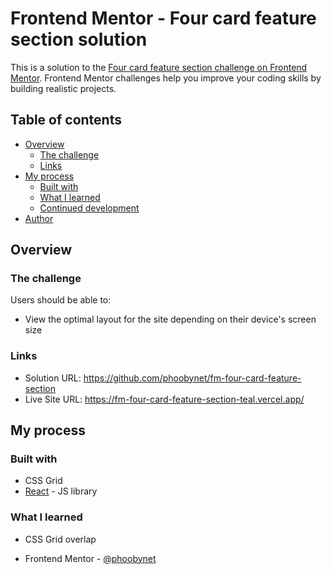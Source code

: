 # Frontend Mentor - Four card feature section solution

This is a solution to the [Four card feature section challenge on Frontend Mentor](https://www.frontendmentor.io/challenges/four-card-feature-section-weK1eFYK). Frontend Mentor challenges help you improve your coding skills by building realistic projects. 

## Table of contents

- [Overview](#overview)
  - [The challenge](#the-challenge)
  - [Links](#links)
- [My process](#my-process)
  - [Built with](#built-with)
  - [What I learned](#what-i-learned)
  - [Continued development](#continued-development)
- [Author](#author)


## Overview

### The challenge

Users should be able to:

- View the optimal layout for the site depending on their device's screen size

### Links

- Solution URL: https://github.com/phoobynet/fm-four-card-feature-section
- Live Site URL: https://fm-four-card-feature-section-teal.vercel.app/

## My process

### Built with

- CSS Grid
- [React](https://reactjs.org/) - JS library

### What I learned

- CSS Grid overlap

- Frontend Mentor - [@phoobynet](https://www.frontendmentor.io/profile/phoobynet)
